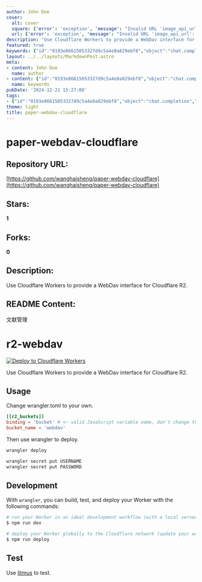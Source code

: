 ```yaml
---
author: John Doe
cover:
  alt: cover
  square: {'error': 'exception', 'message': "Invalid URL 'image_api_url': No scheme supplied. Perhaps you meant https://image_api_url?"}
  url: {'error': 'exception', 'message': "Invalid URL 'image_api_url': No scheme supplied. Perhaps you meant https://image_api_url?"}
description: 'Use Cloudflare Workers to provide a WebDav interface for Cloudflare R2.'
featured: true
keywords: {"id":"0193e86615053327d9c5a4e8a829ebf8","object":"chat.completion","created":1734770824,"model":"Qwen/Qwen2.5-7B-Instruct","choices":[{"index":0,"message":{"role":"assistant","content":"### Keywords:\n- WebDav\n- Cloudflare Workers\n- Cloudflare R2\n- Literature Management\n- wrangler\n- litmus\n- deployment\n- R2_buckets\n\n### Tags:\n- #r2-webdav\n- #cloudflare-workers\n- #webdav-interface\n- #literature-management\n- #cloudflare-r2\n- #deployment-guide\n- #development-tools\n- #litmus-testing"},"finish_reason":"stop"}],"usage":{"prompt_tokens":311,"completion_tokens":91,"total_tokens":402},"system_fingerprint":""}
layout: ../../layouts/MarkdownPost.astro
meta:
- content: John Doe
  name: author
- content: {"id":"0193e86615053327d9c5a4e8a829ebf8","object":"chat.completion","created":1734770824,"model":"Qwen/Qwen2.5-7B-Instruct","choices":[{"index":0,"message":{"role":"assistant","content":"### Keywords:\n- WebDav\n- Cloudflare Workers\n- Cloudflare R2\n- Literature Management\n- wrangler\n- litmus\n- deployment\n- R2_buckets\n\n### Tags:\n- #r2-webdav\n- #cloudflare-workers\n- #webdav-interface\n- #literature-management\n- #cloudflare-r2\n- #deployment-guide\n- #development-tools\n- #litmus-testing"},"finish_reason":"stop"}],"usage":{"prompt_tokens":311,"completion_tokens":91,"total_tokens":402},"system_fingerprint":""}
  name: keywords
pubDate: '2024-12-21 15:27:08'
tags:
- {"id":"0193e86615053327d9c5a4e8a829ebf8","object":"chat.completion","created":1734770824,"model":"Qwen/Qwen2.5-7B-Instruct","choices":[{"index":0,"message":{"role":"assistant","content":"### Keywords:\n- WebDav\n- Cloudflare Workers\n- Cloudflare R2\n- Literature Management\n- wrangler\n- litmus\n- deployment\n- R2_buckets\n\n### Tags:\n- #r2-webdav\n- #cloudflare-workers\n- #webdav-interface\n- #literature-management\n- #cloudflare-r2\n- #deployment-guide\n- #development-tools\n- #litmus-testing"},"finish_reason":"stop"}],"usage":{"prompt_tokens":311,"completion_tokens":91,"total_tokens":402},"system_fingerprint":""}
theme: light
title: paper-webdav-cloudflare
---
```


# paper-webdav-cloudflare

## Repository URL: 
[https://github.com/wanghaisheng/paper-webdav-cloudflare](https://github.com/wanghaisheng/paper-webdav-cloudflare)

## Stars: 
**1**

## Forks: 
**0**

## Description: 
Use Cloudflare Workers to provide a WebDav interface for Cloudflare R2.

## README Content: 
文献管理

# r2-webdav

[![Deploy to Cloudflare Workers](https://deploy.workers.cloudflare.com/button)](https://deploy.workers.cloudflare.com/?url=https://github.com/wanghaisheng/paper-webdav-cloudflare)

Use Cloudflare Workers to provide a WebDav interface for Cloudflare R2.

## Usage

Change wrangler.toml to your own.

```toml
[[r2_buckets]]
binding = 'bucket' # <~ valid JavaScript variable name, don't change this
bucket_name = 'webdav'
```

Then use wrangler to deploy.

```bash
wrangler deploy

wrangler secret put USERNAME
wrangler secret put PASSWORD
```

## Development

With `wrangler`, you can build, test, and deploy your Worker with the following commands:

```sh
# run your Worker in an ideal development workflow (with a local server, file watcher & more)
$ npm run dev

# deploy your Worker globally to the Cloudflare network (update your wrangler.toml file for configuration)
$ npm run deploy
```

## Test

Use [litmus](https://github.com/notroj/litmus) to test.

